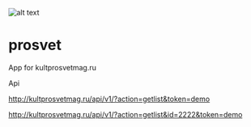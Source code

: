 ![alt text](http://kultprosvetmag.ru/bitrix/templates/adeve/images/prosvet-logo.png)
# prosvet

App for kultprosvetmag.ru

Api 

http://kultprosvetmag.ru/api/v1/?action=getlist&token=demo

http://kultprosvetmag.ru/api/v1/?action=getlist&id=2222&token=demo



